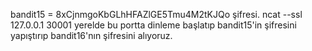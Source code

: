 bandit15 = 8xCjnmgoKbGLhHFAZlGE5Tmu4M2tKJQo şifresi. ncat --ssl 127.0.0.1 30001 yerelde bu portta dinleme başlatıp bandit15'in şifresini yapıştırıp bandit16'nın şifresini alıyoruz.
